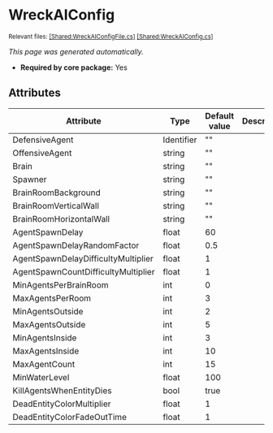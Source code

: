 # WreckAIConfig
<sup>Relevant files: [[Shared:WreckAIConfigFile.cs]](https://github.com/Regalis11/Barotrauma/blob/master/Barotrauma/BarotraumaShared/SharedSource/ContentManagement/ContentFile/WreckAIConfigFile.cs) [[Shared:WreckAIConfig.cs]](https://github.com/Regalis11/Barotrauma/blob/master/Barotrauma/BarotraumaShared/SharedSource/Characters/AI/Wreck/WreckAIConfig.cs)</sup>

*This page was generated automatically.*

- **Required by core package:** Yes



## Attributes

| Attribute                           | Type       | Default value | Description |
|-------------------------------------|------------|---------------|-------------|
| DefensiveAgent                      | Identifier | ""            |             |
| OffensiveAgent                      | string     | ""            |             |
| Brain                               | string     | ""            |             |
| Spawner                             | string     | ""            |             |
| BrainRoomBackground                 | string     | ""            |             |
| BrainRoomVerticalWall               | string     | ""            |             |
| BrainRoomHorizontalWall             | string     | ""            |             |
| AgentSpawnDelay                     | float      | 60            |             |
| AgentSpawnDelayRandomFactor         | float      | 0.5           |             |
| AgentSpawnDelayDifficultyMultiplier | float      | 1             |             |
| AgentSpawnCountDifficultyMultiplier | float      | 1             |             |
| MinAgentsPerBrainRoom               | int        | 0             |             |
| MaxAgentsPerRoom                    | int        | 3             |             |
| MinAgentsOutside                    | int        | 2             |             |
| MaxAgentsOutside                    | int        | 5             |             |
| MinAgentsInside                     | int        | 3             |             |
| MaxAgentsInside                     | int        | 10            |             |
| MaxAgentCount                       | int        | 15            |             |
| MinWaterLevel                       | float      | 100           |             |
| KillAgentsWhenEntityDies            | bool       | true          |             |
| DeadEntityColorMultiplier           | float      | 1             |             |
| DeadEntityColorFadeOutTime          | float      | 1             |             |



